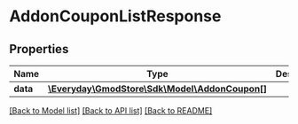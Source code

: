 # AddonCouponListResponse

## Properties
Name | Type | Description | Notes
------------ | ------------- | ------------- | -------------
**data** | [**\Everyday\GmodStore\Sdk\Model\AddonCoupon[]**](AddonCoupon.md) |  | [optional] 

[[Back to Model list]](../../README.md#documentation-for-models) [[Back to API list]](../../README.md#documentation-for-api-endpoints) [[Back to README]](../../README.md)

